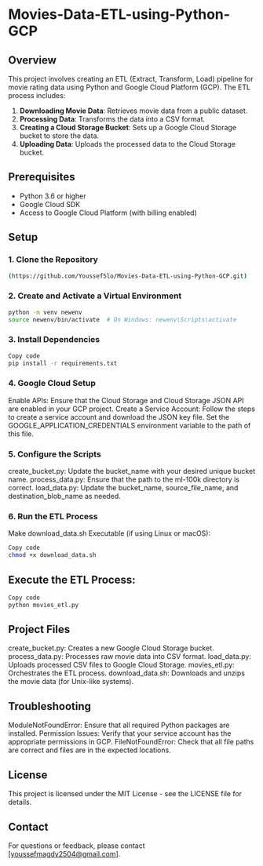 # Movies-Data-ETL-using-Python-GCP

## Overview

This project involves creating an ETL (Extract, Transform, Load) pipeline for movie rating data using Python and Google Cloud Platform (GCP). The ETL process includes:

1. **Downloading Movie Data**: Retrieves movie data from a public dataset.
2. **Processing Data**: Transforms the data into a CSV format.
3. **Creating a Cloud Storage Bucket**: Sets up a Google Cloud Storage bucket to store the data.
4. **Uploading Data**: Uploads the processed data to the Cloud Storage bucket.

## Prerequisites

- Python 3.6 or higher
- Google Cloud SDK
- Access to Google Cloud Platform (with billing enabled)

## Setup

### 1. Clone the Repository

```bash
(https://github.com/Youssef5lo/Movies-Data-ETL-using-Python-GCP.git)
```
### 2. Create and Activate a Virtual Environment
```bash
python -m venv newenv
source newenv/bin/activate  # On Windows: newenv\Scripts\activate
```
### 3. Install Dependencies
```bash
Copy code
pip install -r requirements.txt
```
### 4. Google Cloud Setup
Enable APIs: Ensure that the Cloud Storage and Cloud Storage JSON API are enabled in your GCP project.
Create a Service Account: Follow the steps to create a service account and download the JSON key file. Set the GOOGLE_APPLICATION_CREDENTIALS environment variable to the path of this file.
### 5. Configure the Scripts
create_bucket.py: Update the bucket_name with your desired unique bucket name.
process_data.py: Ensure that the path to the ml-100k directory is correct.
load_data.py: Update the bucket_name, source_file_name, and destination_blob_name as needed.
### 6. Run the ETL Process
Make download_data.sh Executable (if using Linux or macOS):

```bash
Copy code
chmod +x download_data.sh
```
## Execute the ETL Process:

```bash
Copy code
python movies_etl.py
```
## Project Files
create_bucket.py: Creates a new Google Cloud Storage bucket.
process_data.py: Processes raw movie data into CSV format.
load_data.py: Uploads processed CSV files to Google Cloud Storage.
movies_etl.py: Orchestrates the ETL process.
download_data.sh: Downloads and unzips the movie data (for Unix-like systems).
## Troubleshooting
ModuleNotFoundError: Ensure that all required Python packages are installed.
Permission Issues: Verify that your service account has the appropriate permissions in GCP.
FileNotFoundError: Check that all file paths are correct and files are in the expected locations.
## License
This project is licensed under the MIT License - see the LICENSE file for details.

## Contact
For questions or feedback, please contact [youssefmagdy2504@gmail.com].
